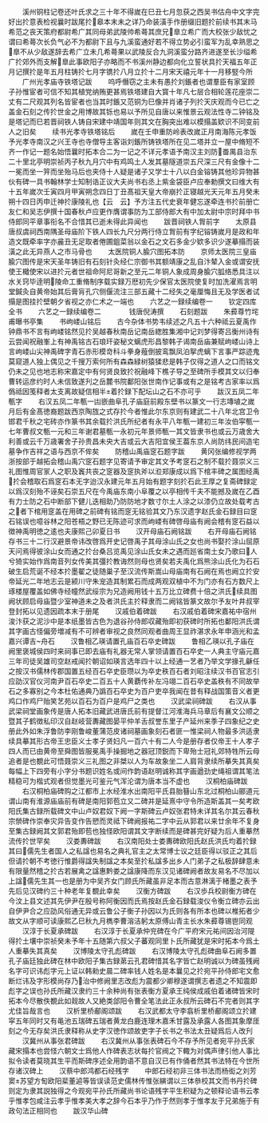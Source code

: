 <!-- { "loadSidebar": true } -->
　　溪州铜柱记卷还叶氏求之三十年不得嵗在巳丑七月忽获之西吴书估舟中文字完好出扵意表检视曩时跋尾扵皋本末未之详乃命装潢手作册缀旧题扵前续书其末马希范之丧天策府都尉希广其同母弟武陵帅希蕚其庶兄臯立希广而大校张少敌忧之谓曰希蕚次长负气必不为都尉下且与九溪蛮通好若不得立势必引蛮军为乱幸熟思之臯不从少敌遂辞去希广立未几希蕚果以武陵反合九洞溪蛮分路齐进遂至长沙缢希广扵郊外而支解臯此事欧阳子亦略而不书溪州静边都向化立誓状具扵天福五年正月记撰扵是年五月柱铸扵七月字镌扵八月立扵十二月宋天禧元年十一月移竪今所
　　广州光孝庙寺铁塔记跋
　　呜呼僭窃之主未有愚扵刘鋹者也谓羣臣有家室顾子孙惟宦者可信不知其植党纳贿更甚焉铁塔建自大寳十年凡七层合相轮莲花座崇二丈有二尺观其列名皆宦者也当其时鋹又范铜为巳像并肖诸子列扵天庆观而今已亡之盖金石刻之传扵世金之用博故其铄也易以予所见自唐以来惟景云观法性寺二钟铭及是塔记而巳若晋祠铁人铸自宋建中靖国年则其文在胸突出难以模搨盖欵识不同变前人之旧矣
　　续书光孝寺铁塔铭后
　　嵗在壬申重防岭表改嵗正月南海陈元孝饭予光孝寺南汉之兴王寺也寺僧导主客诣刘鋹所铸铁塔所在见二塔并立一屋中脩短不齐一作记一题名始悟曩时拓本合二为一记之不详元孝语予南汉主刘防畨禺县治东二十里北亭明崇祯丙子秋九月穴中有鸡鸣土人发其墓隧道崇五尺深三尺有金像十二一冕而坐一笄而坐殆马后也夹侍十人疑是诸子又学士十八以白金镕铸其他珍异物甚伙有碑一具书翰林学士知制诰正议大夫尚书右丞上紫金袋臣卢应奉勅撰文曰维大有十五年嵗次壬寅四月甲寅朔念四日丁丑髙祖天皇大帝崩扵正寝越光天元年五月癸未朔十四日丙申迁神扵康陵礼也【云　云】予方注五代史衰年健忘遂牵连书扵前册亡友仁和吴志伊撰十国春秋卢应更作膺谓事防为工部侍郎大有中加太尉中宗时拜中书侍郎同平章事衔名不合惜其已逝未得此异闻也
　　跋晋祠铁人胷前字
　　太原县唐叔虞祠西南隅圣母庙阶下铁人四长九尺分两行侍立胷前有字纪镕铸嵗月是政和年造文既牵率字亦麄丑无足取者倦圃鉏菜翁以金石之文石多金少欵多识少遂摹搨而装潢之此无异燕人之市马骨也
　　太医院铜人腧穴图拓本防
　　京师太医院三皇庙腧穴图传是宋天圣年铸旧有石刻针灸经仁宗御书其额靖康之乱自汴辇入金或谓安抚使王檝使宋以进扵元者世祖命阿尼哥新之至元二年铜人象成周身腧穴胍络悉具注以水关窍毕逹明陵命工重脩制序载实録万厯初先少保官太医院使复时加洗濯焉言明堂鍼灸自黄帝始其后膏肓孔穴侧偃流注三部五藏十二经失之毫厘悔且无及学医者试搨是图挂扵壁朝夕省视之亦仁术之一端也
　　六艺之一録续编卷一
　　钦定四库全书
　　六艺之一録续编卷二　　　　钱唐倪涛撰
　　石刻题跋
　　朱彛尊竹垞甫曝书亭集
　　书岣嵝山铭后
　　古今杂体书势韦续述之凡五十六种祗云夏禹作钟鼎书不言有岣嵝铭然见扵吴越春秋南岳记南岳緫胜集湘中记刘梦得寄吕衡州诗有云尝闻祝融峯上有神禹铭古石琅玕姿秘文螭虎形昌黎韩子谒南岳庙兼赋岣嵝山诗上言岣嵝山尖神禹碑字青石赤形模竒科斗拳身薤倒披鸾飘凤泊挐虎螭下言事严踪迹鬼莫窥道人独上偶见之千搜万索何所有森森緑树猿猱悲是韩子仅得之道人之口而铭文仍未之见也地志称宋嘉定中有何贤良致扵祝融峰下樵子导之至碑所手模其文以归奉曹转运彦约时人未信致遂刋之岳麓书院鄱阳张世南作记事或有之是铭考古家率以爲僞祗因笺释者太支离故疑信相半着扵録下配坛山之石不亦可乎
　　跋汉五凤二年甎字
　　右汉五凤二年甎一凷嵌曲阜孔子庙庭前殿东壁书以篆文一行志塼埴之嵗月后有金髙徳裔题跋西京陶旊之式存扵今者惟此尔东京则有建武二十八年北宫卫令邯君千秋之宅砖亦作篆书其余载扵洪氏所纪者有永平八年甎一建初三年汝伯寜甎一七年曹叔文甎一元和三年谢君墓甎一永初元年景师甎一其文皆隶书也或云万歳舍大利善或云千万歳署舍子孙贵昌未央大吉或云大吉阳宜侯王葢东京人尚防纬民间造宅墓争作吉祥之语与西京不侔矣
　　防稽山禹庙窆石题字跋
　　黄冈张编修视学两浙按部于越拓会稽山禹穴窆石题字见寄请予审定其文予考窆石之制不载扵聂崇义三礼图惟周官冡人之职及竁共丧之窆器及窆执斧以涖郑康成以爲下棺丰碑之属图经禹扵会稽取石爲窆石本无字迨汉永建元年五月始有题字刻扵石此王厚之复斋碑録定以爲汉刻殆不诬矣石崇五尺在今禹庙东南小阜覆之以亭相传千夫不能撼及嵗在乙酉有力士防之石中断部下健儿迭相助乃防防地才数寸尔土人涂之以漆仍立故处载考古之者下棺用窆盖在用碑之前碑有铭而窆无铭验其文乃东汉遗字赵氏金石録目曰窆石铭误也噫谷林之阳苍梧之野已无陈迹可求而岣嵝有碑啓母庙有阙会稽有窆石益以徴神禹明徳之逺也夫康熙己卯夏日书
　　汉开母庙石阙铭跋
　　右开母庙石阙铭存书三十二行汉避景帝讳改啓爲开史记啓禹子其母涂山氏之女也尚书娶扵涂山屈原天问焉得彼涂山女而通之扵台桑吕览禹见涂山氏女未之遇而廵省南土女乃歌曰人兮猗实始作爲南音列女传美其彊扵教诲然则母也贤矣若夫禹化爲熊涂山氏化为石石破生启荒诞不经本扵墨翟之徒随巢子至汉流传斯嵩山母庙南有石阙在焉也阙立扵安帝延光二年地志云是颍川守朱宠造其制累石而成两观双植中不为门亦有石方数尺上琢楼屋覆盖如佛寺经幢然武绥宗为兄造阙用钱十五万比立碑费十倍之洪氏续具图阙状顾启母庙暨少室神道未之及者洪氏主扵释隶而二阙铭皆篆文故尔予友叶井叔宰登封拓以见遗因疏本末于册尾
　　汉戚伯着碑跋
　　右汉戚伯着碑宋嘉祐中宿州浚汴获之泥沙中是本纸墨皆古色为退谷孙侍郎収藏殆即初获碑时所拓也鄱阳洪氏谓其字画古怪偏旁増减有不可辨者审视之良然同观者曲周王显祚湛求永年申涵光和孟嘉兴谭吉舟石
　　汉鲁相乙瑛请置孔庙百石卒史碑跋
　　鲁相乙瑛以孔子庙在阙里褒城侯四时来祠事已即去庙有礼器无常人掌领请置百石卒史一人典主守庙元嘉三年司徒吴雄司空赵戒闻扵朝诏如瑛言选年四十以上经通一艺者乃举文学掾孔龢任之按汉书儒林传郡国置五经百石卒史臣瓒以为卒史秩百石者刘昭注续汉书百官志引应劭汉官仪河南尹百石卒史二百五十人黄覇传补左冯翊二百石卒史盖秩有不同故举石之多寡别之今本杜佑通典乃譌百石卒史为百户吏卒我闻在昔有释战国策音义者更鸡口作鸡尸贻笑艺苑以百石为百户是鸡尸之类也
　　汉武梁祠碑跋
　　右汉从事武梁祠堂画象传是唐人拓本旧藏武进唐氏前有提督江河淮海兵马章后有襄文公顺之暨其子鹤徴私印汉自赵岐营夀藏图晏平仲羊舌叔誉东里子产延州来季子四象纪之史册此外如朱浮鲁防李刚鲁峻董蒲范皮诸祠墓画象刻石者匪一惟梁祠人物最多洪适隶续具摹其形古帝王忠臣义士孝子贤妇凡一百六十有二人今是册存者仅帝王十人孝子四人而已由黄帝至舜图皆服冕禹手操掘地之器冠顶鋭而下卑殆士冠礼郊特牲所云母追者是也覩此可悟聂崇义三礼图之非桀以人为车故象坐二人肩背隶续所摹失其真矣每幅上下四旁有小字分书题识姓名或间作韵语赵明诚称其字画遒劲史绳祖谓其笔法精稳可为楷式观者但觉墨光可鉴元气浑沦谓为唐本当不虚也
　　汉桐柏庙碑跋
　　右汉桐柏庙碑购之江都市上水经淮水出南阳平氏县胎簮山东北过桐柏山郦道元谓山南有淮源庙庙前有碑是南阳郭苞立又二碑并是延熹中守令所造斯盖其一矣考欧阳氏集古録所载碑文中山卢奴君奴下阙一字斯碑云卢奴张君特未详其名尔其云春秋宗禜碑作崇奉灾异告变作告愬而灵祗下碑阙报祐二字中云从郭君以来廿余年不复身至集古録阙其文郭君殆即苞也独怪欧阳谓其文字断续而是碑甚完好疑为后人重摹然流传扵世罕矣
　　汉娄夀碑跋
　　右汉南阳处士娄夀碑欧阳氏赵氏洪氏均着扵録其曰儒先生者国人之私諡也易名之典礼官主之太常博士议之廷臣得以驳正之其后但请扵朝不考徳行惟爵得諡失制諡之本矣至扵私諡多出乡人门弟子之私极辞肆意未有限量然稽之扵古若展禽之諡惠黔娄之諡康降而东汉见诸碑阙者故友易名不尽加以上諡儒先生其一也是册为中吴齐女门顾氏所藏虽非足本而古意淋漓于楮墨之表予先后见汉碑约三十种老年复覩此幸矣
　　汉衡方碑跋
　　右汉歩兵校尉衡方碑在今汶上县文述其先伊尹在殷号称阿衡因而氏焉按赵氏金石録载浚仪令衡立碑亦云出自伊尹合之应劭风俗通无异或云鲁公子衡子孙因以为氏则各有所本也碑以椎拓者少故文从字顺可读康熙乙巳秋九月檇李曹溶洁躬太原傅山青主长水朱彛尊锡鬯同观
　　汉淳于长夏承碑跋
　　右汉淳于长夏承仲兖碑在今广平府宋元祐间因治河隄得扵土壤中崇祯癸未予年十五随第六叔父子蕃观同里卜氏所藏犹是宋时拓本今爲土人重摹失其真矣
　　汉博陵太守孔彪碑跋
　　右汉博陵太守孔彪碑曲阜石阙多置孔子庙廷独此碑在林中欧阳子集古録苐云孔君碑惜其名字皆亡赵明诚以为碑虽残阙名字可识讳彪字元上证以韩勑史晨二碑率钱人姓名是本曩见之扵宛平孙侍郎宅文愈断烂讳及字形模尚存乃治中修阙里志改彪为震都少卿穆遂谓撰志者遗之不知震即彪字之误也孙氏所藏汉隶约三十余种尚有张表衡方夏承王纯侯成戚伯着诸碑皆宋时拓本今尽散佚覩此如觌故人又絶类郃阳令曹全笔法此正永叔所云碑石不完者则其字尤佳旨哉言也
　　汉析里桥郙阁颂跋
　　右汉武都太守李翕析里桥郙阁颂立扵建寜五年同时又有黾池五瑞碑五瑞者黄龙白鹿连理木嘉禾甘露及承露人各图其象摩厓刻之今无存矣洪氏隶释称从史字汉徳作颂故吏字子长书之书法太丑疑爲后人改刋
　　汉冀州从事张君碑跋
　　右汉冀州从事张表碑石今不存予所见者宛平孙氏家藏宋搨本也尝怪六朝文士爲他人作碑表志状每扵官阀之下輙为对偶声律引他人事比拟令读者莫晓其生平而斯碑序述全用韵语不意自汉已有作俑者然其书法特在今世所存诸汉碑上
　　汉蔡中郎鸿都石经残字
　　中郎石经初非三体书法而杨衒之刘芳窦苏望方匋欧阳棐董逌等皆误读范史儒林传惟张縯谓以三体叅校其文而书丹扵碑则定为隶其説独得之今观宛平孙氏所藏尚书论语残字平生积疑为之顿释论语书云孝乎惟孝包咸注云孝乎惟孝美大孝之辞今石本乎乃作于然则孝于惟孝友于兄弟施于有政句法正相同也
　　跋汉华山碑
